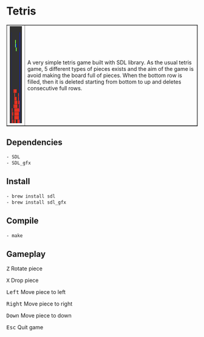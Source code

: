 # Tetris

<table border="none">
 <tr>
    <td><img src="assets/game.png" height="256px"> </td>
    <td>A very simple tetris game built with SDL library. As the usual tetris game, 5 different types of pieces exists and the aim of the game is avoid making the board full of pieces. When the bottom row is filled, then it is deleted starting from bottom to up and deletes consecutive full rows.</td>
 </tr>
</table>


## Dependencies

    - SDL
    - SDL_gfx

## Install

    - brew install sdl
    - brew install sdl_gfx

## Compile

    - make

## Gameplay

<kbd>Z</kbd> Rotate piece

<kbd>X</kbd> Drop piece

<kbd>Left</kbd> Move piece to left

<kbd>Right</kbd> Move piece to right

<kbd>Down</kbd> Move piece to down

<kbd>Esc</kbd> Quit game
